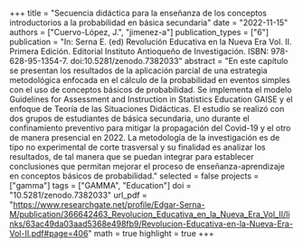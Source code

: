 +++
title = "Secuencia didáctica para la enseñanza de los conceptos introductorios a la probabilidad en básica secundaria"
date = "2022-11-15"
authors = ["Cuervo-López, J.", "jimenez-a"]
publication_types = ["6"]
publication = "In: Serna E. (ed) Revolución Educativa en la Nueva Era Vol. II. Primera Edición. Editorial Instituto Antioqueño de Investigación. ISBN: 978-628-95-1354-7. doi:10.5281/zenodo.7382033"
abstract = "En este capítulo se presentan los resultados de la aplicación parcial de una estrategia metodológica enfocada en el cálculo de la probabilidad en eventos simples con el uso de conceptos básicos de probabilidad. Se implementa el modelo Guidelines for Assessment and Instruction in Statistics Education GAISE y el enfoque de Teoría de las Situaciones Didácticas. El estudio se realizó con dos grupos de estudiantes de básica secundaria, uno durante el confinamiento preventivo para mitigar la propagación del Covid-19 y el otro de manera presencial en 2022. La metodología de la investigación es de tipo no experimental de corte trasversal y su finalidad es analizar los resultados, de tal manera que se puedan integrar para establecer conclusiones que permitan mejorar el proceso de enseñanza-aprendizaje en conceptos básicos de probabilidad."
selected = false
projects = ["gamma"]
tags = ["GAMMA", "Education"]
doi = "10.5281/zenodo.7382033"
url_pdf = "https://www.researchgate.net/profile/Edgar-Serna-M/publication/366642463_Revolucion_Educativa_en_la_Nueva_Era_Vol_II/links/63ac49da03aad5368e498fb9/Revolucion-Educativa-en-la-Nueva-Era-Vol-II.pdf#page=406"
math = true
highlight = true
+++
